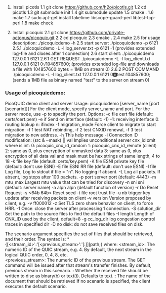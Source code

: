 1. Install picotls
	1.1 git clone https://github.com/h2o/picotls.git
	1.2 cd picotls
	1.3 git submodule init
	1.4 git submodule update
	1.5 cmake .
	1.6 make
	1.7 sudo apt-get install faketime libscope-guard-perl libtest-tcp-perl
	1.8 make check
	
2. Install picoquic
	2.1 git clone https://github.com/private-octopus/picoquic.git
	2.2 cd picoquic
	2.3 cmake .
	2.4 make
	2.5 for usage description: ./picoquicdemo -h
	2.5 start server: ./picoquicdemo -p 6121
		2.5.1 ./picoquicdemo -L -l log_server.txt -p 6121 -1 
				(provides extended log-file and closes after 1 connection)
	2.6 start client: ./picoquicdemo 127.0.0.1 6121
		2.6.1 GET REQUEST
				./picoquicdemo -L -l log_client.txt 127.0.0.1 6121 0:/104857600; 
				(provides extended log-file and downloads a file with 104857600 bytes = 1MB on stream 0)
		2.6.2 POST COMMAND
				./picoquicdemo -L -l log_client.txt 127.0.0.1 6121 0:b:test:104857600;
				(sends a 1MB file as binary named "test" to the server on stream 0)
	
	
	
	
### Usage of picoquicdemo:
PicoQUIC demo client and server
Usage: picoquicdemo <options> [server_name [port [scenario]]]
  For the client mode, specify server_name and port.
  For the server mode, use -p to specify the port.
Options:
  -c file               cert file (default: certs/cert.pem)
  -e if                 Send on interface (default: -1)
                           -1: receiving interface
                            0: routing lookup
                            n: ifindex
  -f migration_mode     Force client to migrate to start migration:
                        -f 1  test NAT rebinding,
                        -f 2  test CNXID renewal,
                        -f 3  test migration to new address.
  -h                    This help message
  -i <src mask value>   Connection ID modification: (src & ~mask) || val
                        Implies unconditional server cnx_id xmit
                          where <src> is int:
                            0: picoquic_cnx_id_random
                            1: picoquic_cnx_id_remote (client)
                            2: same as 0, plus encryption of unmasked data
                            3: same as 0, plus encryption of all data
                        val and mask must be hex strings of same length, 4 to 18
  -k file               key file (default: certs/key.pem)
  -K file               ESNI private key file (default: don't use ESNI)
  -E file               ESNI RR file (default: don't use ESNI)
  -l file               Log file, Log to stdout if file = "n". No logging if absent.
  -L                    Log all packets. If absent, log stops after 100 packets.
  -p port               server port (default: 4443)
  -m mtu_max            Largest mtu value that can be tried for discovery
  -n sni                sni (default: server name)
  -a alpn               alpn (default function of version)
  -r                    Do Reset Request
  -s <64b 64b>          Reset seed
  -t file               root trust file
  -u nb                 trigger key update after receiving <nb> packets on client
  -v version            Version proposed by client, e.g. -v ff000012
  -z                    Set TLS zero share behavior on client, to force HRR.
  -1                    Once: close the server after processing 1 connection.
  -S solution_dir       Set the path to the source files to find the default files
  -I length             Length of CNX_ID used by the client, default=8
  -g cc_log_dir         log congestion control traces in specified dir
  -D                    no disk: do not save received files on disk.

The scenario argument specifies the set of files that should be retrieved,
and their order. The syntax is:
  *{[<stream_id>':'[<previous_stream>':'[<format>:]]]path;}
where:
  <stream_id>:          The numeric ID of the QUIC stream, e.g. 4. By default, the
                        next stream in the logical QUIC order, 0, 4, 8, etc.  
  <previous_stream>:    The numeric ID of the previous stream. The GET command will
                        be issued after that stream's transfer finishes. By default,
                        previous stream in this scenario.
  <format>:             Whether the received file should be written to disc as
                        binary(b) or text(t). Defaults to text.
  <path>:               The name of the document that should be retrieved
If no scenario is specified, the client executes the default scenario.
